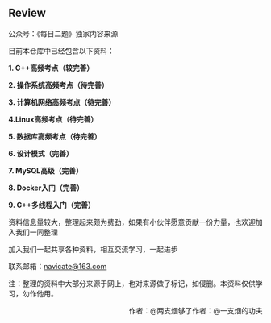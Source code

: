 ## Review
公众号：《每日二题》独家内容来源

目前本仓库中已经包含以下资料：

**1. C++高频考点（较完善）**

**2. 操作系统高频考点（待完善）**

**3. 计算机网络高频考点（待完善）**

**4.Linux高频考点（待完善）**

**5. 数据库高频考点（待完善）**

**6. 设计模式（完善）**

**7. MySQL高级（完善）**

**8. Docker入门（完善）**

**9. C++多线程入门（完善）**

资料信息量较大，整理起来颇为费劲，如果有小伙伴愿意贡献一份力量，也欢迎加入我们一同整理

加入我们一起共享各种资料，相互交流学习，一起进步

联系邮箱：navicate@163.com


注：整理的资料中大部分来源于网上，也对来源做了标记，如侵删。本资料仅供学习，勿作他用。



<div style="float:right;">作者：@一支烟的功夫</div>

<div style="float:right;">作者：@两支烟够了</div>

